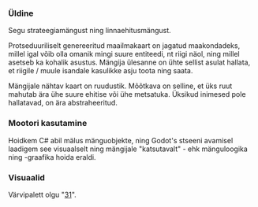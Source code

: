 
### Üldine

Segu strateegiamängust ning linnaehitusmängust.

Protseduuriliselt genereeritud maailmakaart on jagatud maakondadeks, millel igal võib olla omanik mingi suure entiteedi, nt riigi näol, ning millel asetseb ka kohalik asustus. Mängija ülesanne on ühte sellist asulat hallata, et riigile / muule isandale kasulikke asju toota ning saata.

Mängijale nähtav kaart on ruudustik. Mõõtkava on selline, et üks ruut mahutab ära ühe suure ehitise või ühe metsatuka. Üksikud inimesed pole hallatavad, on ära abstraheeritud. 

### Mootori kasutamine

Hoidkem C# abil mälus mänguobjekte, ning Godot's stseeni avamisel laadigem see visuaalselt ning mängijale "katsutavalt" - ehk mänguloogika ning -graafika hoida eraldi.

### Visuaalid

Värvipalett olgu "[31](https://lospec.com/palette-list/31)".
